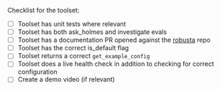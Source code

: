 
Checklist for the toolset:

- [ ] Toolset has unit tests where relevant
- [ ] Toolset has both ask_holmes and investigate evals
- [ ] Toolset has a documentation PR opened against the [robusta](https://github.com/robusta-dev/robusta) repo
- [ ] Toolset has the correct is_default flag
- [ ] Toolset returns a correct `get_example_config`
- [ ] Toolset does a live health check in addition to checking for correct configuration
- [ ] Create a demo video (if relevant)
